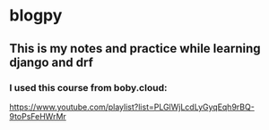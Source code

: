 # blogpy
## This is my notes and practice while learning django and drf
### I used this course from boby.cloud:
https://www.youtube.com/playlist?list=PLGlWjLcdLyGyqEqh9rBQ-9toPsFeHWrMr

